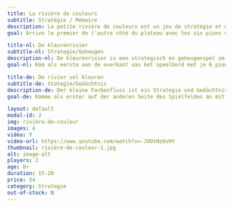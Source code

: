 ```yaml
---
title: La rivière de couleurs
subtitle: Stratégie / Mémoire
description: La petite rivière de couleurs est un jeu de stratégie et de mémoire à offrir aux plus jeunes. <br>Travaille l'orientation spatiale, la psychomotricité fine, la mémoire.
goal: Arrive le premier de l'autre côté du plateau avec tes six pions en passant par les plaquettes colorées.<br/><br/>Lire l'<a href="http://jeuxsoc.fr/?principal=/jeu/rcoul">avis de François Haffner</a>.

title-nl: De kleurenrivier
subtitle-nl: Strategie/Geheugen
description-nl: De kleurenrivier is een strategisch en geheugenspel om aan de jongste te geven. <br>Het verbreedt het ruimtelijk inzicht en het denkvermogen en verfijnt de fijne motoriek.
goal-nl: Kom als eerste aan de overkant van het speelbord met je 6 pionnen door langs de gekleurde plaatjes te gaan.<br/><br/>Lees de mening van <a href="http://jeuxsoc.fr/?principal=/jeu/rcoul">François Haffner</a>. Aleen in het frans.

title-de: De rivier vol kleuren
subtitle-de: Stategie/Gedächtnis
description-de: Der kleine Farbenfluss ist ein Strategie und Gedächtnisspiel zum Schenken, ab 8 Jahre. <br>Trainiert die räumliche Orientierung, die Feinmotorik und das visuelle Gedächtnis.
goal-de: Komme als erster auf der anderen Seite des Spielfeldes an mit deinen 6 Spielsteinen mit denen Du die bunten Spielplättchen überschreiten musst.

layout: default
modal-id: 2
img: rivière-de-couleur
images: 4
video: Y
video-url: https://www.youtube.com/watch?v=-JOOtNzOvHY
thumbnail: rivière-de-couleur-1.jpg
alt: image-alt
players: 2
age: 8+
duration: 15-20
price: 54
category: Strategie
out-of-stock: N
---
```

